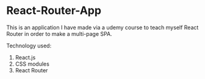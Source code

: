 # React-Router-App

This is an application I have made via a udemy course to teach myself React Router in order to make a multi-page SPA.

Technology used:
1) React.js
2) CSS modules
3) React Router
